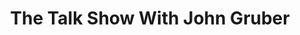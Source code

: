 ---
title:         "The Talk Show With John Gruber"
description:   "The director’s commentary track for Daring Fireball."
url-thumbnail: "http://daringfireball.net/thetalkshow/graphics/cover-1400.jpg"
url-rss:       "http://daringfireball.net/thetalkshow/rss"
url-web:       "http://daringfireball.net/thetalkshow"
url-itunes:    "https://itunes.apple.com/us/podcast/the-talk-show-with-john-gruber/id528458508?mt=2&uo=4"
tags:         [apple, interview, tech, development, design]
---